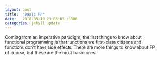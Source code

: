```yaml
---
layout: post
title:  "Basic FP"
date:   2018-05-19 23:03:05 +0800
categories: jekyll update
---
```

Coming from an imperative paradigm, the first things to know about functional programming is that functions are first-class citizens and functions don't have side effects. There are more things to know about FP of course, but these are the most basic ones.